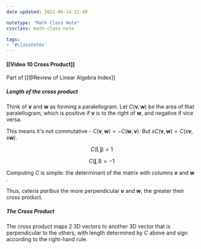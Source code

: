 ```yaml
---
date updated: 2021-06-14 22:48

notetype: "Math Class Note"
cssclass: math-class-note

tags: 
- '#classnotes'
---
```


#### [[Video 10 Cross Product]]
Part of [[@Review of Linear Algebra Index]]

##### Length of the cross product

Think of $\mathbf{v}$ and $\mathbf{w}$ as forming a paralellogram. Let $C(\mathbf{v}, \mathbf{w})$ be the area of that paralellogram, which is positive if $\mathbf{v}$ is to the right of $\mathbf{w}$, and negative if vice versa. 

This means it's not commutative - $C(\mathbf{v},\mathbf{w}) = -C(\mathbf{w}, \mathbf{v})$. But $sC(\mathbf{v},\mathbf{w}) = C(s\mathbf{v},s\mathbf{w})$.

$$C(\mathbf{\hat{i}},\mathbf{\hat{j}})  = 1$$

$$C(\mathbf{\hat{j}},\mathbf{\hat{i}})  = -1$$

Computing $C$ is simple: the determinant of the matrix with columns  $\mathbf{v}$ and $\mathbf{w}$ . 

Thus, _ceteris paribus_ the more perpendicular  $\mathbf{v}$ and $\mathbf{w}$, the greater their cross product. 

##### The Cross Product

The cross product maps 2 3D vectors to another 3D vector that is perpendicular to the others, with length determined by $C$ above and sign according to the right-hand rule. 
